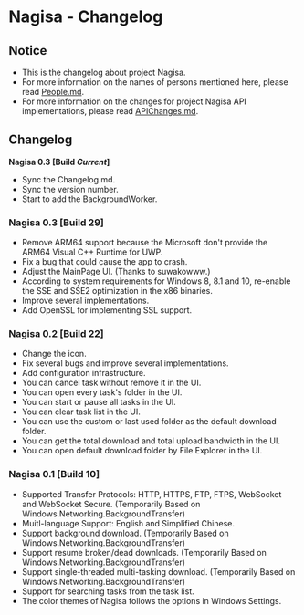 ﻿# Nagisa - Changelog

## Notice
- This is the changelog about project Nagisa.
- For more information on the names of persons mentioned here, please read 
  [People.md](People.md).
- For more information on the changes for project Nagisa API implementations, 
  please read [APIChanges.md](APIChanges.md).

## Changelog

**Nagisa 0.3 [Build *Current*]**
- Sync the Changelog.md.
- Sync the version number.
- Start to add the BackgroundWorker.

### Nagisa 0.3 [Build 29]
- Remove ARM64 support because the Microsoft don't provide the ARM64 Visual C++
  Runtime for UWP.
- Fix a bug that could cause the app to crash.
- Adjust the MainPage UI. (Thanks to suwakowww.)
- According to system requirements for Windows 8, 8.1 and 10, re-enable the SSE
  and SSE2 optimization in the x86 binaries.
- Improve several implementations.
- Add OpenSSL for implementing SSL support.

### Nagisa 0.2 [Build 22]
- Change the icon.
- Fix several bugs and improve several implementations.
- Add configuration infrastructure.
- You can cancel task without remove it in the UI.
- You can open every task's folder in the UI.
- You can start or pause all tasks in the UI.
- You can clear task list in the UI.
- You can use the custom or last used folder as the default download folder.
- You can get the total download and total upload bandwidth in the UI.
- You can open default download folder by File Explorer in the UI.

### Nagisa 0.1 [Build 10]
- Supported Transfer Protocols: HTTP, HTTPS, FTP, FTPS, WebSocket and WebSocket
  Secure. (Temporarily Based on Windows.Networking.BackgroundTransfer)
- Muitl-language Support: English and Simplified Chinese.
- Support background download. 
  (Temporarily Based on Windows.Networking.BackgroundTransfer)
- Support resume broken/dead downloads.
  (Temporarily Based on Windows.Networking.BackgroundTransfer)
- Support single-threaded multi-tasking download.
  (Temporarily Based on Windows.Networking.BackgroundTransfer)
- Support for searching tasks from the task list.
- The color themes of Nagisa follows the options in Windows Settings.
